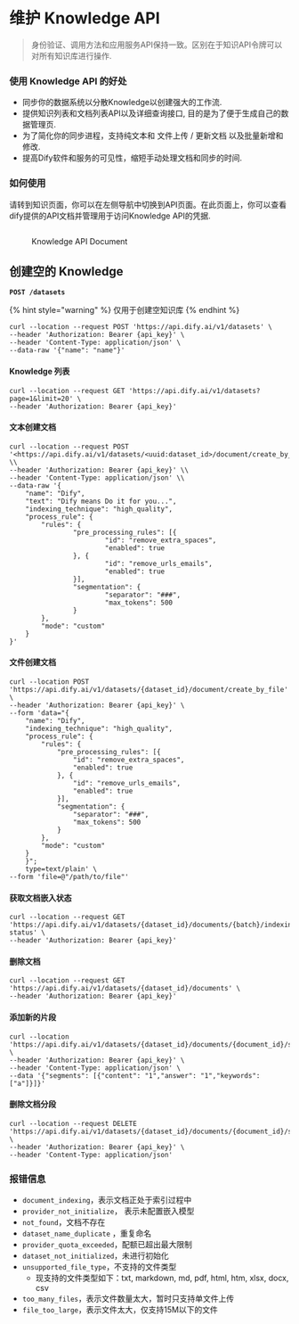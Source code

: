 # 维护 Knowledge API

> 身份验证、调用方法和应用服务API保持一致。区别在于知识API令牌可以对所有知识库进行操作.

### 使用 Knowledge API 的好处
* 同步你的数据系统以分散Knowledge以创建强大的工作流.
* 提供知识列表和文档列表API以及详细查询接口, 目的是为了便于生成自己的数据管理页.
* 为了简化你的同步进程，支持纯文本和  文件上传 / 更新文档 以及批量新增和修改.
* 提高Dify软件和服务的可见性，缩短手动处理文档和同步的时间.

### 如何使用

请转到知识页面，你可以在左侧导航中切换到API页面。在此页面上，你可以查看dify提供的API文档并管理用于访问Knowledge API的凭据.

<figure><img src="https://assets-docs.dify.ai/dify-enterprise-mintlify/zh_CN/features/datasets/9c9f592c965ab8cf57ae6160361099bf.png" alt=""><figcaption><p>Knowledge API Document</p></figcaption></figure>

## **创建空的 Knowledge**

**`POST /datasets`**

{% hint style="warning" %}
仅用于创建空知识库
{% endhint %}

```
curl --location --request POST 'https://api.dify.ai/v1/datasets' \
--header 'Authorization: Bearer {api_key}' \
--header 'Content-Type: application/json' \
--data-raw '{"name": "name"}'

```

#### **Knowledge 列表**


```
curl --location --request GET 'https://api.dify.ai/v1/datasets?page=1&limit=20' \
--header 'Authorization: Bearer {api_key}'

```

#### **文本创建文档**

```
curl --location --request POST '<https://api.dify.ai/v1/datasets/<uuid:dataset_id>/document/create_by_text>' \\
--header 'Authorization: Bearer {api_key}' \\
--header 'Content-Type: application/json' \\
--data-raw '{
    "name": "Dify",
    "text": "Dify means Do it for you...",
    "indexing_technique": "high_quality",
    "process_rule": {
        "rules": {
                "pre_processing_rules": [{
                        "id": "remove_extra_spaces",
                        "enabled": true
                }, {
                        "id": "remove_urls_emails",
                        "enabled": true
                }],
                "segmentation": {
                        "separator": "###",
                        "max_tokens": 500
                }
        },
        "mode": "custom"
    }
}'

```

#### **文件创建文档**

```
curl --location POST 'https://api.dify.ai/v1/datasets/{dataset_id}/document/create_by_file' \
--header 'Authorization: Bearer {api_key}' \
--form 'data="{
	"name": "Dify",
	"indexing_technique": "high_quality",
	"process_rule": {
		"rules": {
			"pre_processing_rules": [{
				"id": "remove_extra_spaces",
				"enabled": true
			}, {
				"id": "remove_urls_emails",
				"enabled": true
			}],
			"segmentation": {
				"separator": "###",
				"max_tokens": 500
			}
		},
		"mode": "custom"
	}
    }";
    type=text/plain' \
--form 'file=@"/path/to/file"'

```

#### **获取文档嵌入状态**

```
curl --location --request GET 'https://api.dify.ai/v1/datasets/{dataset_id}/documents/{batch}/indexing-status' \
--header 'Authorization: Bearer {api_key}'
```

#### **删除文档**

```
curl --location --request GET 'https://api.dify.ai/v1/datasets/{dataset_id}/documents' \
--header 'Authorization: Bearer {api_key}'

```

#### **添加新的片段**

```
curl --location 'https://api.dify.ai/v1/datasets/{dataset_id}/documents/{document_id}/segments' \
--header 'Authorization: Bearer {api_key}' \
--header 'Content-Type: application/json' \
--data '{"segments": [{"content": "1","answer": "1","keywords": ["a"]}]}'
```

#### 删除文档分段

```
curl --location --request DELETE 'https://api.dify.ai/v1/datasets/{dataset_id}/documents/{document_id}/segments/{segment_id}' \
--header 'Authorization: Bearer {api_key}' \
--header 'Content-Type: application/json'
```

### 报错信息

- `document_indexing`，表示文档正处于索引过程中
- `provider_not_initialize`， 表示未配置嵌入模型
- `not_found`，文档不存在
- `dataset_name_duplicate` ，重复命名
- `provider_quota_exceeded`，配额已超出最大限制
- `dataset_not_initialized`，未进行初始化
- `unsupported_file_type`，不支持的文件类型
    - 现支持的文件类型如下：txt, markdown, md, pdf, html, htm, xlsx, docx, csv
- `too_many_files`，表示文件数量太大，暂时只支持单文件上传
- `file_too_large`，表示文件太大，仅支持15M以下的文件